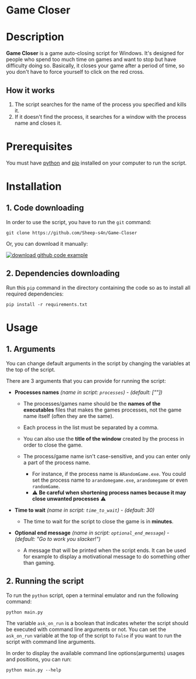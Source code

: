 # Game Closer

# Description
**Game Closer** is a game auto-closing script for Windows. It's designed for people who spend too much time on games and want to stop but have difficulty doing so. Basically, it closes your game after a period of time, so you don't have to force yourself to click on the red cross.

## How it works
1. The script searches for the name of the process you specified and kills it.
2. If it doesn't find the process, it searches for a window with the process name and closes it.

# Prerequisites
You must have [python](https://www.python.org/downloads/) and [pip](https://pip.pypa.io/en/stable/cli/pip_download/) installed on your computer to run the script.

# Installation
## 1. Code downloading
In order to use the script, you have to run the `git` command:
```
git clone https://github.com/Sheep-s4n/Game-Closer
```
Or, you can download it manually:


[![download github code example](https://img.shields.io/badge/%20-Download-03c2fc?logo=github&style=for-the-badge&labelColor=333)](https://github.com/Sheep-s4n/Game-Closer/archive/refs/heads/main.zip)


## 2. Dependencies downloading
Run this `pip` command in the directory containing the code so as to install all required dependencies:
```
pip install -r requirements.txt
```
# Usage
## 1. Arguments

You can change default arguments in the script by changing the variables at the top of the script.  

There are 3 arguments that you can provide for running the script:

- **Processes names** *(name in script: `processes`)* - *(default: [""])* 
 
  - The processes/games name should be the **names of the executables** files that makes the games processes, not the game name itself (often they are the same).
  - Each process in the list must be separated by a comma.
  
  - You can also use the **title of the window** created by the process in order to close the game.
  
  - The process/game name isn't case-sensitive, and you can enter only a part of the process name.
    - For instance, if the process name is `ARandomGame.exe`. You could set the process name to `arandomegame.exe`, `arandomegame` or even `randomGame`.
    - ⚠️ **Be careful when shortening process names because it may close unwanted processes** ⚠️

- **Time to wait** *(name in script: `time_to_wait`)* - *(default: 30)*

  - The time to wait for the script to close the game is in **minutes**.

- **Optional end message** *(name in script: `optional_end_message`)* - *(default: "Go to work you slacker!")*
  - A message that will be printed when the script ends. It can be used for example to display a motivational message to do something other than gaming.

## 2. Running the script
To run the `python` script, open a terminal emulator and run the following command:
```
python main.py
```
The variable `ask_on_run` is a boolean that indicates wheter the script should be executed with command line arguments or not.
You can set the `ask_on_run` variable at the top of the script to `False` if you want to run the script with command line arguments.

In order to display the available command line options(arguments) usages and positions, you can run: 
```
python main.py --help
```